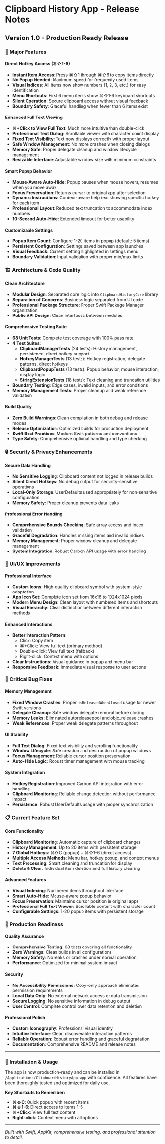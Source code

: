 # Clipboard History App - Release Notes

## Version 1.0 - Production Ready Release

### 🎯 Major Features

#### Direct Hotkey Access (⌘⇧1-6)
- **Instant Item Access**: Press ⌘⇧1 through ⌘⇧6 to copy items directly
- **No Popup Needed**: Maximum speed for frequently used items
- **Visual Indices**: All items now show numbers (1, 2, 3, etc.) for easy identification
- **Menu Shortcuts**: First 6 menu items show ⌘⇧1-6 keyboard shortcuts
- **Silent Operation**: Secure clipboard access without visual feedback
- **Boundary Safety**: Graceful handling when fewer than 6 items exist

#### Enhanced Full Text Viewing
- **⌘+Click to View Full Text**: Much more intuitive than double-click
- **Professional Text Dialog**: Scrollable viewer with character count display
- **Fixed Text Visibility**: Text now displays correctly with proper layout
- **Safe Window Management**: No more crashes when closing dialogs
- **Memory Safe**: Proper delegate cleanup and window lifecycle management
- **Resizable Interface**: Adjustable window size with minimum constraints

#### Smart Popup Behavior
- **Mouse-Aware Auto-Hide**: Popup pauses when mouse hovers, resumes when you move away
- **Focus Preservation**: Returns cursor to original app after selection
- **Dynamic Instructions**: Context-aware help text showing specific hotkey for each item
- **Professional Layout**: Reduced text truncation to accommodate index numbers
- **10-Second Auto-Hide**: Extended timeout for better usability

#### Customizable Settings
- **Popup Item Count**: Configure 1-20 items in popup (default: 5 items)
- **Persistent Configuration**: Settings saved between app launches
- **Visual Feedback**: Current setting highlighted in settings menu
- **Boundary Validation**: Input validation with proper min/max limits

### 🏗️ Architecture & Code Quality

#### Clean Architecture
- **Modular Design**: Separated core logic into `ClipboardHistoryCore` library
- **Separation of Concerns**: Business logic separated from UI code
- **Professional Package Structure**: Proper Swift Package Manager organization
- **Public API Design**: Clean interfaces between modules

#### Comprehensive Testing Suite
- **68 Unit Tests**: Complete test coverage with 100% pass rate
- **4 Test Suites**:
  - **ClipboardManagerTests** (24 tests): History management, persistence, direct hotkey support
  - **HotkeyManagerTests** (13 tests): Hotkey registration, delegate patterns, direct hotkeys
  - **ClipboardPopupTests** (13 tests): Popup behavior, mouse interaction, display logic
  - **StringExtensionTests** (18 tests): Text cleaning and truncation utilities
- **Boundary Testing**: Edge cases, invalid inputs, and error conditions
- **Memory Management Tests**: Proper cleanup and weak reference validation

#### Build Quality
- **Zero Build Warnings**: Clean compilation in both debug and release modes
- **Release Optimization**: Optimized builds for production deployment
- **Swift Best Practices**: Modern Swift patterns and conventions
- **Type Safety**: Comprehensive optional handling and type checking

### 🔒 Security & Privacy Enhancements

#### Secure Data Handling
- **No Sensitive Logging**: Clipboard content not logged in release builds
- **Silent Direct Hotkeys**: No debug output for security-sensitive operations
- **Local-Only Storage**: UserDefaults used appropriately for non-sensitive configuration
- **Memory Safety**: Proper cleanup prevents data leaks

#### Professional Error Handling
- **Comprehensive Bounds Checking**: Safe array access and index validation
- **Graceful Degradation**: Handles missing items and invalid indices
- **Memory Management**: Proper window cleanup and delegate management
- **System Integration**: Robust Carbon API usage with error handling

### 🎨 UI/UX Improvements

#### Professional Interface
- **Custom Icons**: High-quality clipboard symbol with system-style adaptation
- **App Icon Set**: Complete icon set from 16x16 to 1024x1024 pixels
- **Modern Menu Design**: Clean layout with numbered items and shortcuts
- **Visual Hierarchy**: Clear distinction between different interaction methods

#### Enhanced Interactions
- **Better Interaction Pattern**: 
  - Click: Copy item
  - ⌘+Click: View full text (primary method)
  - Double-click: View full text (fallback)
  - Right-click: Context menu with options
- **Clear Instructions**: Visual guidance in popup and menu bar
- **Responsive Feedback**: Immediate visual response to user actions

### 🐛 Critical Bug Fixes

#### Memory Management
- **Fixed Window Crashes**: Proper `isReleasedWhenClosed` usage for newer Swift versions
- **Delegate Cleanup**: Safe window delegate removal before closing
- **Memory Leaks**: Eliminated autoreleasepool and objc_release crashes
- **Weak References**: Proper weak delegate patterns throughout

#### UI Stability
- **Full Text Dialog**: Fixed text visibility and scrolling functionality
- **Window Lifecycle**: Safe creation and destruction of popup windows
- **Focus Management**: Reliable cursor position preservation
- **Auto-Hide Logic**: Robust timer management with mouse tracking

#### System Integration
- **Hotkey Registration**: Improved Carbon API integration with error handling
- **Clipboard Monitoring**: Reliable change detection without performance impact
- **Persistence**: Robust UserDefaults usage with proper synchronization

### 📋 Current Feature Set

#### Core Functionality
- **Clipboard Monitoring**: Automatic capture of clipboard changes
- **History Management**: Up to 20 items with persistent storage
- **7 Global Hotkeys**: ⌘⇧C (popup) + ⌘⇧1-6 (direct access)
- **Multiple Access Methods**: Menu bar, hotkey popup, and context menus
- **Text Processing**: Smart cleaning and truncation for display
- **Delete & Clear**: Individual item deletion and full history clearing

#### Advanced Features
- **Visual Indexing**: Numbered items throughout interface
- **Smart Auto-Hide**: Mouse-aware popup behavior
- **Focus Preservation**: Maintains cursor position in original apps
- **Professional Full Text Viewer**: Scrollable content with character count
- **Configurable Settings**: 1-20 popup items with persistent storage

### 🚀 Production Readiness

#### Quality Assurance
- **Comprehensive Testing**: 68 tests covering all functionality
- **Zero Warnings**: Clean builds in all configurations
- **Memory Safety**: No leaks or crashes under normal operation
- **Performance**: Optimized for minimal system impact

#### Security
- **No Accessibility Permissions**: Copy-only approach eliminates permission requirements
- **Local Data Only**: No external network access or data transmission
- **Secure Logging**: No sensitive information in debug output
- **User Control**: Complete control over data retention and deletion

#### Professional Polish
- **Custom Iconography**: Professional visual identity
- **Intuitive Interface**: Clear, discoverable interaction patterns
- **Reliable Operation**: Robust error handling and graceful degradation
- **Documentation**: Comprehensive README and release notes

---

### 🎉 Installation & Usage

The app is now production-ready and can be installed in `/Applications/ClipboardHistoryApp.app` with confidence. All features have been thoroughly tested and optimized for daily use.

**Key Shortcuts to Remember:**
- **⌘⇧C**: Quick popup with recent items
- **⌘⇧1-6**: Direct access to items 1-6
- **⌘+Click**: View full text content
- **Right-click**: Context menu with all options

---

*Built with Swift, AppKit, comprehensive testing, and professional attention to detail.* 